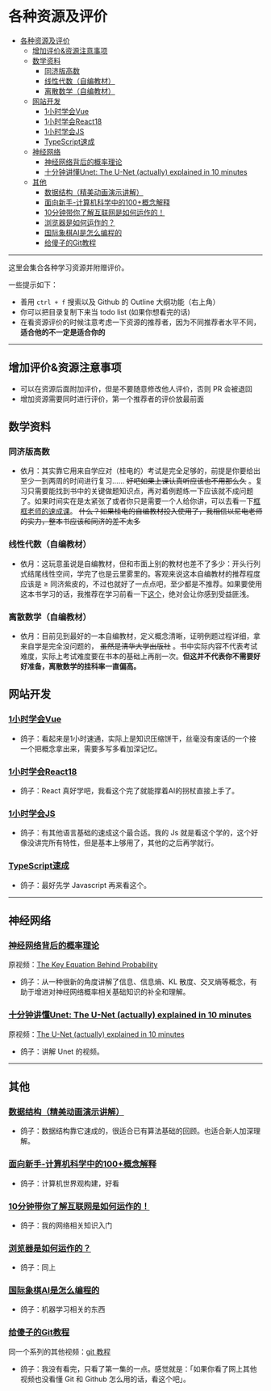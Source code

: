# 各种资源及评价

- [各种资源及评价](#各种资源及评价)
  - [增加评价\&资源注意事项](#增加评价资源注意事项)
  - [数学资料](#数学资料)
    - [同济版高数](#同济版高数)
    - [线性代数（自编教材）](#线性代数自编教材)
    - [离散数学（自编教材）](#离散数学自编教材)
  - [网站开发](#网站开发)
    - [1小时学会Vue](#1小时学会vue)
    - [1小时学会React18](#1小时学会react18)
    - [1小时学会JS](#1小时学会js)
    - [TypeScript速成](#typescript速成)
  - [神经网络](#神经网络)
    - [神经网络背后的概率理论](#神经网络背后的概率理论)
    - [十分钟讲懂Unet: The U-Net (actually) explained in 10 minutes](#十分钟讲懂unet-the-u-net-actually-explained-in-10-minutes)
  - [其他](#其他)
    - [数据结构（精美动画演示讲解）](#数据结构精美动画演示讲解)
    - [面向新手-计算机科学中的100+概念解释](#面向新手-计算机科学中的100概念解释)
    - [10分钟带你了解互联网是如何运作的！](#10分钟带你了解互联网是如何运作的)
    - [浏览器是如何运作的？](#浏览器是如何运作的)
    - [国际象棋AI是怎么编程的](#国际象棋ai是怎么编程的)
    - [给傻子的Git教程](#给傻子的git教程)

---

这里会集合各种学习资源并附赠评价。

一些提示如下：

- 善用 `ctrl + f` 搜索以及 Github 的 Outline 大纲功能（右上角）
- 你可以把目录复制下来当 todo list (如果你想看完的话)
- 在看资源评价的时候注意考虑一下资源的推荐者，因为不同推荐者水平不同，**适合他的不一定是适合你的**

---

## 增加评价&资源注意事项

- 可以在资源后面附加评价，但是不要随意修改他人评价，否则 PR 会被退回
- 增加资源需要同时进行评价，第一个推荐者的评价放最前面

## 数学资料

### 同济版高数

- 依月：其实靠它用来自学应对（桂电的）考试是完全足够的，前提是你要给出至少一到两周的时间进行复习…… ~~好吧如果上课认真听应该也不用那么久~~ 。复习只需要能找到书中的关键做题知识点，再对着例题练一下应该就不成问题了。如果时间实在是太紧张了或者你只是需要一个人给你讲，可以去看一下[框框老师的速成课](https://www.bilibili.com/video/BV1mN411r7VM/)。 ~~什么？如果桂电的自编教材投入使用了，我相信以尼电老师的实力，整本书应该和同济的差不太多~~ 

### 线性代数（自编教材）

- 依月：这玩意虽说是自编教材，但和市面上别的教材也差不了多少：开头行列式结尾线性空间，学完了也是云里雾里的。客观来说这本自编教材的推荐程度应该是 $\geq$ 同济紫皮的，不过也就好了一点点吧，至少都是不推荐。如果要使用这本书学习的话，我推荐在学习前看一下[这个](https://www.bilibili.com/video/BV1ys411472E/)，绝对会让你感到受益匪浅。

### 离散数学（自编教材）

- 依月：目前见到最好的一本自编教材，定义概念清晰，证明例题过程详细，拿来自学是完全没问题的， ~~虽然是清华大学出版社~~ 。书中实际内容不代表考试难度，实际上考试难度要在书本的基础上再削一次。**但这并不代表你不需要好好准备，离散数学的挂科率一直偏高。**

## 网站开发

### [1小时学会Vue](https://space.bilibili.com/482867012/lists/1487189?type=season)

- 鸽子：看起来是1小时速通，实际上是知识压缩饼干，丝毫没有废话的一个接一个把概念拿出来，需要多写多看加深记忆。

### [1小时学会React18](https://space.bilibili.com/482867012/lists/1806108?type=season)

- 鸽子：React 真好学吧，我看这个完了就能撑着AI的拐杖直接上手了。

### [1小时学会JS](https://space.bilibili.com/482867012/lists/1292599?type=season)

- 鸽子：有其他语言基础的速成这个最合适。我的 Js 就是看这个学的，这个好像没讲完所有特性，但是基本上够用了，其他的之后再学就行。

### [TypeScript速成](https://space.bilibili.com/482867012/lists/2348855?type=season)

- 鸽子：最好先学 Javascript 再来看这个。

---

## 神经网络

### [神经网络背后的概率理论](https://www.bilibili.com/video/BV1tBStYsEJd/)

原视频：[The Key Equation Behind Probability](https://www.youtube.com/watch?v=KHVR587oW8I)

- 鸽子：从一种很新的角度讲解了信息、信息熵、KL 散度、交叉熵等概念，有助于增进对神经网络概率相关基础知识的补全和理解。

### [十分钟讲懂Unet: The U-Net (actually) explained in 10 minutes](https://www.bilibili.com/video/BV1oN4y1Y7tB/)

原视频：[The U-Net (actually) explained in 10 minutes](https://www.youtube.com/watch?v=NhdzGfB1q74)

- 鸽子：讲解 Unet 的视频。

---

## 其他

### [数据结构（精美动画演示讲解）](https://space.bilibili.com/401399175/lists?sid=3102780)

- 鸽子：数据结构靠它速成的，很适合已有算法基础的回顾。也适合新人加深理解。

### [面向新手-计算机科学中的100+概念解释](https://www.bilibili.com/video/BV1tp4y1E7aB/)

- 鸽子：计算机世界观构建，好看

### [10分钟带你了解互联网是如何运作的！](https://www.bilibili.com/video/BV1Rz4y197Jd/)

- 鸽子：我的网络相关知识入门

### [浏览器是如何运作的？](https://www.bilibili.com/video/BV1x54y1B7RE/)

- 鸽子：同上

### [国际象棋AI是怎么编程的](https://www.bilibili.com/video/BV1Gq4y127ac/)

- 鸽子：机器学习相关的东西

### [给傻子的Git教程](https://www.bilibili.com/video/BV1Hkr7YYEh8/)

同一个系列的其他视频：[git 教程](https://space.bilibili.com/337242418/lists/4755416?type=season)

- 鸽子：我没有看完，只看了第一集的一点。感觉就是：「如果你看了网上其他视频也没看懂 Git 和 Github 怎么用的话，看这个吧」。
